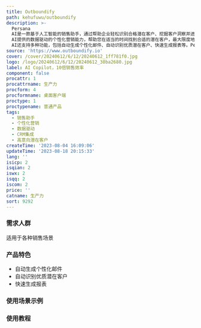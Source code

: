 ```yaml
---
title: Outboundify
path: kehufuwu/outboundify
description: >-
  Persana
  AI是一款基于人工智能的销售助手，通过帮助企业轻松识别合格潜在客户、挖掘客户洞察并进行个性化营销，实现了销售效率的10倍提升。通过综合客户画像和与CRM、电子邮件、LinkedIn、Crunchbase等平台的集成，我们能够生成具有个性化效果的电子邮件，帮助客户提高转化率。Persana
  AI提供的数据驱动的个性化营销能力，帮助您在适当的时间找到合适的潜在客户，最大限度地利用机会，同时通过各种意向信号（如潜在客户访问公司网站或获得融资）快速通知团队。此外，我们还提供了简单易用的数据整合工具，让您更方便地跟踪高意向的潜在客户，实现销售的闭环。Persana
  AI还支持多种功能，包括自动生成个性化邮件、自动识别优质潜在客户、快速生成报表等。Persana AI可以作为浏览器插件使用，适用于各种销售场景。
source: 'https://www.outboundify.io'
cover: /cover/20240612/6/12/20240612_1ff781f0.jpg
logo: /logo/20240612/6/12/20240612_30ba2680.jpg
label: AI Copilot，10倍销售效率
component: false
procattr: 1
procattrname: 生产力
procform: 4
procformname: 桌面客户端
proctype: 1
proctypename: 普通产品
tags:
  - 销售助手
  - 个性化营销
  - 数据驱动
  - CRM集成
  - 高意向潜在客户
createTime: '2023-08-04 16:09:06'
updateTime: '2023-08-18 20:15:33'
lang: ''
isicp: 2
isqian: 2
iswx: 2
isqq: 2
iscom: 2
price: ''
catname: 生产力
sort: 9292
---
```




### 需求人群
适用于各种销售场景

### 产品特色
- 自动生成个性化邮件
- 自动识别优质潜在客户
- 快速生成报表

### 使用场景示例


### 使用教程


  
